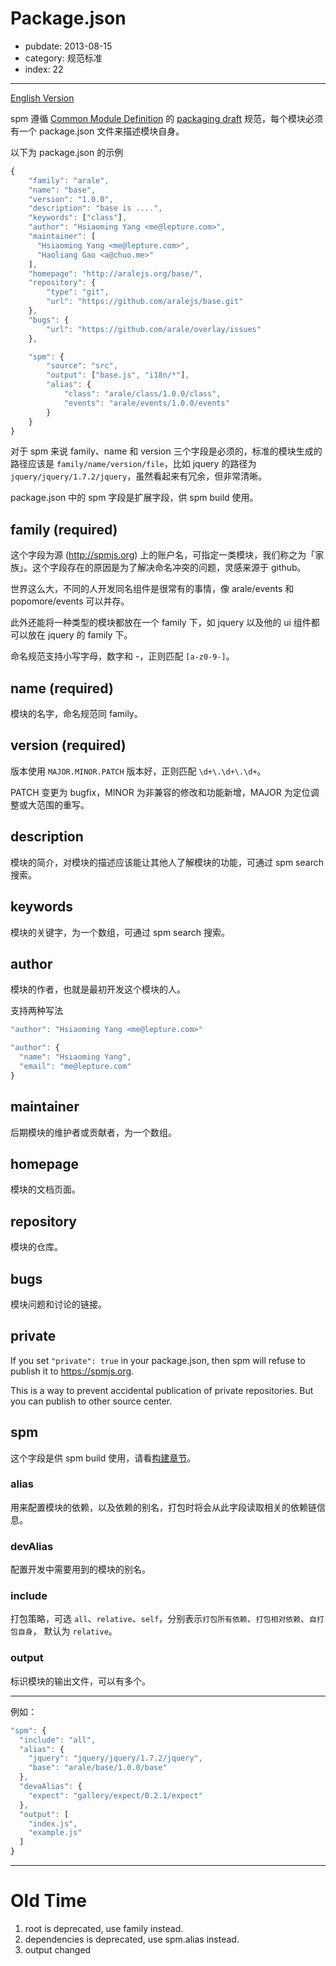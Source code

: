 # Package.json

- pubdate: 2013-08-15
- category: 规范标准
- index: 22

---

[English Version](http://docs.spmjs.org/en/package)

spm 遵循 [Common Module Definition](https://github.com/spmjs/specification) 的 [packaging draft](https://github.com/spmjs/specification/blob/master/draft/package.md) 规范，每个模块必须有一个 package.json 文件来描述模块自身。

以下为 package.json 的示例

```js
{
    "family": "arale",
    "name": "base",
    "version": "1.0.0",
    "description": "base is ....",
    "keywords": ["class"],
    "author": "Hsiaoming Yang <me@lepture.com>",
    "maintainer": [
      "Hsiaoming Yang <me@lepture.com>",
      "Haoliang Gao <a@chuo.me>"
    ],
    "homepage": "http://aralejs.org/base/",
    "repository": {
        "type": "git",
        "url": "https://github.com/aralejs/base.git"
    },
    "bugs": {
        "url": "https://github.com/arale/overlay/issues"
    },

    "spm": {
        "source": "src",
        "output": ["base.js", "i18n/*"],
        "alias": {
            "class": "arale/class/1.0.0/class",
            "events": "arale/events/1.0.0/events"
        }
    }
}
```

对于 spm 来说 family、name 和 version 三个字段是必须的，标准的模块生成的路径应该是 `family/name/version/file`，比如 jquery 的路径为 `jquery/jquery/1.7.2/jquery`，虽然看起来有冗余，但非常清晰。

package.json 中的 spm 字段是扩展字段，供 spm build 使用。


## family (required)

这个字段为源 (http://spmjs.org) 上的账户名，可指定一类模块，我们称之为「家族」。这个字段存在的原因是为了解决命名冲突的问题，灵感来源于 github。

世界这么大，不同的人开发同名组件是很常有的事情，像 arale/events 和 popomore/events 可以并存。

此外还能将一种类型的模块都放在一个 family 下，如 jquery 以及他的 ui 组件都可以放在 jquery 的 family 下。

命名规范支持小写字母，数字和 -，正则匹配 `[a-z0-9-]`。

## name (required)

模块的名字，命名规范同 family。

## version (required)

版本使用 `MAJOR.MINOR.PATCH` 版本好，正则匹配 `\d+\.\d+\.\d+`。

PATCH 变更为 bugfix，MINOR 为非兼容的修改和功能新增，MAJOR 为定位调整或大范围的重写。

## description

模块的简介，对模块的描述应该能让其他人了解模块的功能，可通过 spm search 搜索。

## keywords

模块的关键字，为一个数组，可通过 spm search 搜索。

## author

模块的作者，也就是最初开发这个模块的人。

支持两种写法

```js
"author": "Hsiaoming Yang <me@lepture.com>"

"author": {
  "name": "Hsiaoming Yang",
  "email": "me@lepture.com"
}
```

## maintainer

后期模块的维护者或贡献者，为一个数组。

## homepage

模块的文档页面。

## repository

模块的仓库。

## bugs

模块问题和讨论的链接。

## private

If you set `"private": true` in your package.json, then spm will refuse to publish it to https://spmjs.org.

This is a way to prevent accidental publication of private repositories. But you can publish to other source center.

## spm

这个字段是供 spm build 使用，请看[构建章节](/doc/spm-build)。

### alias

用来配置模块的依赖，以及依赖的别名，打包时将会从此字段读取相关的依赖链信息。

### devAlias

配置开发中需要用到的模块的别名。

### include

打包策略，可选 `all`、`relative`、`self`，分别表示`打包所有依赖`、`打包相对依赖`、`自打包自身`，
默认为 `relative`。

### output

标识模块的输出文件，可以有多个。

---

例如：

```js
"spm": {
  "include": "all",
  "alias": {
    "jquery": "jquery/jquery/1.7.2/jquery",
    "base": "arale/base/1.0.0/base"
  },
  "devaAlias": {
    "expect": "gallery/expect/0.2.1/expect"
  },
  "output": [
    "index.js",
    "example.js"
  ]
}
```

---


# Old Time

1. root is deprecated, use family instead.
2. dependencies is deprecated, use spm.alias instead.
3. output changed
